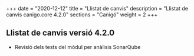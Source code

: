 +++
date        = "2020-12-12"
title       = "Llistat de canvis"
description = "Llistat de canvis canigo.core 4.2.0"
sections    = "Canigó"
weight		= 2
+++

## Llistat de canvis versió 4.2.0

- Revisió dels tests del mòdul per anàlisis SonarQube
